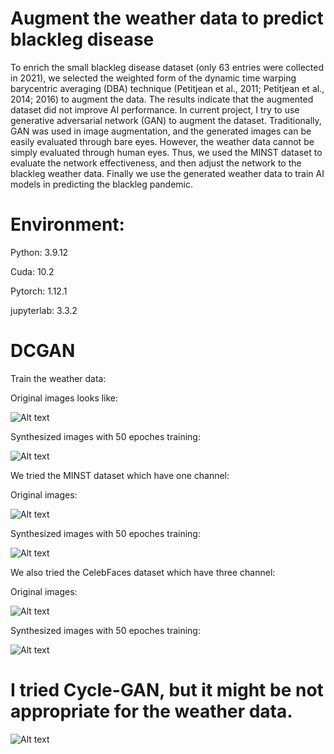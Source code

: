 # Augment the weather data to predict blackleg disease 
To enrich the small blackleg disease dataset (only 63 entries were collected in 2021), we selected the weighted form of the dynamic time warping barycentric averaging (DBA) technique (Petitjean et al., 2011; Petitjean et al., 2014; 2016) to augment the data. The results indicate that the augmented dataset did not improve AI performance. In current project, I try to use generative adversarial network (GAN) to augment the dataset. Traditionally, GAN was used in image augmentation, and the generated images can be easily evaluated through bare eyes. However, the weather data cannot be simply evaluated through human eyes. Thus, we used the MINST dataset to evaluate the network effectiveness, and then adjust the network to the blackleg weather data. Finally we use the generated weather data to train AI models in predicting the blackleg pandemic.

# Environment:

Python: 3.9.12

Cuda: 10.2

Pytorch: 1.12.1

jupyterlab: 3.3.2

# DCGAN
Train the weather data:

Original images looks like:

![Alt text](https://github.com/hanzi4389604/Data_aug_with_GAN/blob/master/Results/weather_syn0.png)

Synthesized images with 50 epoches training:

![Alt text](https://github.com/hanzi4389604/Data_aug_with_GAN/blob/master/Results/weather_syn1.png)


We tried the MINST dataset which have one channel:

Original images:

![Alt text](https://github.com/hanzi4389604/Data_aug_with_GAN/blob/master/Results/number_orig.png)

Synthesized images with 50 epoches training:

![Alt text](https://github.com/hanzi4389604/Data_aug_with_GAN/blob/master/Results/num_syn.png)

We also tried the CelebFaces dataset which have three channel:

Original images:

![Alt text](https://github.com/hanzi4389604/Data_aug_with_GAN/blob/master/Results/face_orig.png)

Synthesized images with 50 epoches training:

![Alt text](https://github.com/hanzi4389604/Data_aug_with_GAN/blob/master/Results/face_syn.png)


# I tried Cycle-GAN, but it might be not appropriate for the weather data. 

![Alt text](https://github.com/hanzi4389604/Data_aug_with_GAN/blob/master/final_zebra_horse.png)
